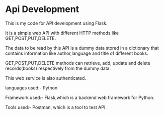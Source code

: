 # Api Development


This is my code for API development using Flask.

It is a simple web API with different HTTP methods like GET,POST,PUT,DELETE.

The data to be read by this API is a dummy data stored in a dictionary that contains information like author,language and title of different books.

GET,POST,PUT,DELETE methods can retrieve, add, update and delete records(books) respectively from the dummy data.

This web service is also authenticated.

languages used:- Python

Framework used:- Flask,which is a backend web framework for Python.

Tools used:- Postman, which is a tool to test API.


